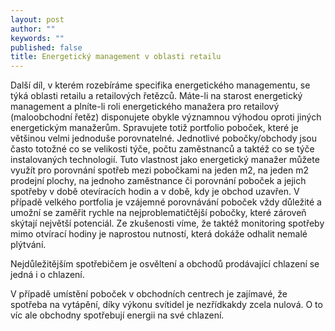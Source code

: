 ```yaml
---
layout: post
author: ""
keywords: ""
published: false
title: Energetický management v oblasti retailu
---
```


Další díl, v kterém rozebíráme specifika energetického managementu, se týká oblasti retailu a retailových řetězců. 
Máte-li na starost energetický management a plníte-li roli energetického manažera pro retailový (maloobchodní řetěz) disponujete obykle významnou výhodou oproti jiných energetickým manažerům. Spravujete totiž portfolio poboček, které je většinou velmi jednoduše porovnatelné. Jednotlivé pobočky/obchody jsou často totožné co se velikosti týče, počtu zaměstnanců a taktéž co se týče instalovaných technologií. Tuto vlastnost jako energetický manažer můžete využít pro porovnání spotřeb mezi pobočkami na jeden m2, na jeden m2 prodejní plochy, na jednoho zaměstnance či porovnání poboček a jejich spotřeby v době otevíracích hodin a v době, kdy je obchod uzavřen. V případě velkého portfolia je vzájemné porovnávání poboček vždy důležité a umožní se zaměřit rychle na nejproblematičtější pobočky, které zároveň skýtají největší potenciál. Ze zkušenosti víme, že taktéž monitoring spotřeby mimo otvírací hodiny je naprostou nutností, která dokáže odhalit nemalé plýtvání.

Nejdůležitějším spotřebičem je osvěltení a obchodů prodávající chlazení se jedná i o chlazení.

V případě umístění poboček v obchodních centrech je zajímavé, že spotřeba na vytápění, díky výkonu svítidel je nezřídkakdy zcela nulová. O to víc ale obchodny spotřebují energii na své chlazení.